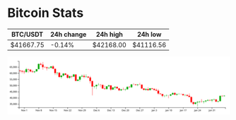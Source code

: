 # Bitcoin Stats

BTC/USDT|24h change|24h high|24h low|
|---|---|---|---|
|$41667.75|-0.14%|$42168.00|$41116.56|

<img src="./chart.svg">
